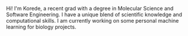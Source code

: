 Hi! I'm Korede, a recent grad with a degree in Molecular Science and Software Engineering. I have a unique blend of scientific knowledge and computational skills. I am currently working on some personal machine learning for biology projects.

<!---
koreogundele/koreogundele is a ✨ special ✨ repository because its `README.md` (this file) appears on your GitHub profile.
You can click the Preview link to take a look at your changes.
--->
